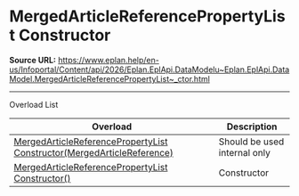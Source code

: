 # MergedArticleReferencePropertyList Constructor

**Source URL:** https://www.eplan.help/en-us/Infoportal/Content/api/2026/Eplan.EplApi.DataModelu~Eplan.EplApi.DataModel.MergedArticleReferencePropertyList~_ctor.html

---

Overload List

| Overload | Description |
| --- | --- |
| [MergedArticleReferencePropertyList Constructor(MergedArticleReference)](Eplan.EplApi.DataModelu~Eplan.EplApi.DataModel.MergedArticleReferencePropertyList~_ctor(MergedArticleReference).html) | Should be used internal only |
| [MergedArticleReferencePropertyList Constructor()](Eplan.EplApi.DataModelu~Eplan.EplApi.DataModel.MergedArticleReferencePropertyList~_ctor().html) | Constructor |
